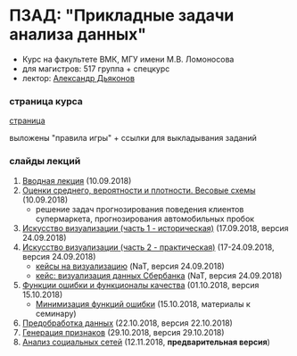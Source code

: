 # ПЗАД: "Прикладные задачи анализа данных"
* Курс на факультете ВМК, МГУ имени М.В. Ломоносова
* для магистров: 517 группа + спецкурс
* лектор: [Александр Дьяконов](https://dyakonov.org/ag/)

### страница курса
[страница](http://www.machinelearning.ru/wiki/index.php?title=%D0%90%D0%BB%D0%B3%D0%BE%D1%80%D0%B8%D1%82%D0%BC%D1%8B%2C_%D0%BC%D0%BE%D0%B4%D0%B5%D0%BB%D0%B8%2C_%D0%B0%D0%BB%D0%B3%D0%B5%D0%B1%D1%80%D1%8B_%28%D0%BA%D1%83%D1%80%D1%81_%D0%BB%D0%B5%D0%BA%D1%86%D0%B8%D0%B9%2C_%D0%AE.%D0%98._%D0%96%D1%83%D1%80%D0%B0%D0%B2%D0%BB%D0%B5%D0%B2%2C_%D0%90.%D0%93._%D0%94%D1%8C%D1%8F%D0%BA%D0%BE%D0%BD%D0%BE%D0%B2%29)

выложены "правила игры" + ссылки для выкладывания заданий

### слайды лекций


1. [Вводная лекция](PZAD2018_00_intro_02.pdf) (10.09.2018)
2. [Оценки среднего, вероятности и плотности. Весовые схемы](PZAD2018_01_probweights_06.pdf) (10.09.2018)
   + решение задач прогнозирования поведения клиентов супермаркета, прогнозирования автомобильных пробок
3. [Искусство визуализации (часть 1 - историческая)](PZAD2018_02_visualize_part1_11.pdf) (17.09.2018, версия 24.09.2018)
3. [Искусство визуализации (часть 2 - практическая)](PZAD2018_03_visualize_part2_14.pdf) (17-24.09.2018, версия 24.09.2018)
   + [кейсы на визуализацию](PZAD2018case_visual_03.pdf) (NaT, версия 24.09.2018)
   + [кейс: визуализация данных Сбербанка](PZAD2018case_sdsj_01.pdf) (NaT, версия 24.09.2018)
4. [Функции ошибки и функционалы качества](PZAD2018_04_errors_22.pdf) (01.10.2018, версия 15.10.2018)
   + [Минимизация функций ошибки](PZAD2018_05_minfunc_08.pdf) (15.10.2018, материалы к семинару)
5. [Предобработка данных](PZAD2018_09_datapreprocessing_15.pdf) (22.10.2018, версия 22.10.2018)
6. [Генерация признаков](PZAD2018_10_featureengineering_17.pdf) (29.10.2018, версия 29.10.2018)
7. [Анализ социальных сетей](PZAD2018_14_SNApart1_02.pdf) (12.11.2018, **предварительная версия**)
